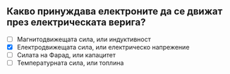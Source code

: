 ## Какво принуждава електроните да се движат през електрическата верига?

<!-- Верният отговор е отбелязан с [X] -->

- [ ] Магнитодвижещата сила, или индуктивност
- [X] Електродвижещата сила, или електрическо напрежение
- [ ] Силата на Фарад, или капацитет
- [ ] Температурната сила, или топлина
